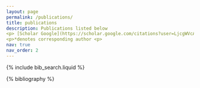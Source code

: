 ```yaml
---
layout: page
permalink: /publications/
title: publications
description: Publications listed below
<p> [Scholar Google](https://scholar.google.com/citations?user=LjcgWVcAAAAJ&hl=en)  
<p>*denotes corresponding author <p>
nav: true
nav_order: 2
---
```


<!-- _pages/publications.md -->

<!-- Bibsearch Feature -->

{% include bib_search.liquid %}

<div class="publications">

{% bibliography %}

</div>
